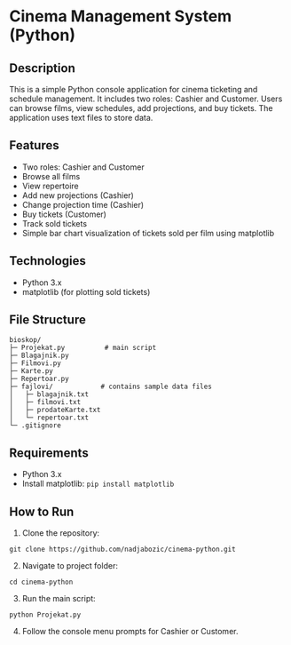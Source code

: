 # Cinema Management System (Python)

## Description
This is a simple Python console application for cinema ticketing and schedule management. 
It includes two roles: Cashier and Customer. Users can browse films, view schedules, add projections, and buy tickets. The application uses text files to store data.

## Features
- Two roles: Cashier and Customer
- Browse all films
- View repertoire
- Add new projections (Cashier)
- Change projection time (Cashier)
- Buy tickets (Customer)
- Track sold tickets
- Simple bar chart visualization of tickets sold per film using matplotlib

## Technologies
- Python 3.x
- matplotlib (for plotting sold tickets)

## File Structure

```
bioskop/
├─ Projekat.py          # main script
├─ Blagajnik.py
├─ Filmovi.py
├─ Karte.py
├─ Repertoar.py
├─ fajlovi/            # contains sample data files
│   ├─ blagajnik.txt
│   ├─ filmovi.txt
│   ├─ prodateKarte.txt
│   └─ repertoar.txt
└─ .gitignore
```

## Requirements
- Python 3.x
- Install matplotlib: `pip install matplotlib`

## How to Run

1. Clone the repository:

```
git clone https://github.com/nadjabozic/cinema-python.git
```

2. Navigate to project folder:

```
cd cinema-python
```

3. Run the main script:

```
python Projekat.py
```

4. Follow the console menu prompts for Cashier or Customer.

